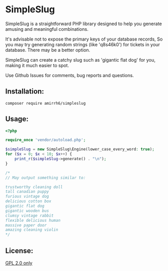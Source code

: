 # SimpleSlug

SimpleSlug is a straightforward PHP library designed to help you generate amusing and meaningful combinations.

It's advisable not to expose the primary keys of your database records, So you may try generating random strings (like 'q8s46k0') for tickets in your database. There may be a better option.

SimpleSlug can create a catchy slug such as 'gigantic flat dog' for you, making it much easier to spot.

Use Github Issues for comments, bug reports and questions.

## Installation:
`composer require amirrh6/simpleslug`

## Usage:

```php
<?php

require_once 'vendor/autoload.php';

$simpleSlug = new SimpleSlug\Engine(lower_case_every_word: true);
for ($x = 0; $x < 10; $x++) {
    print_r($simpleSlug->generate() . "\n");
}

/*
// May output something similar to:

trustworthy cleaning doll
tall canadian puppy
furious vintage dog
delicious cotton box
gigantic flat dog
gigantic wooden bus
clumsy vintage rabbit
flexible delicious human
massive paper door
amazing cleaning violin
*/
```
## License:

[GPL 2.0 only](https://spdx.org/licenses/GPL-2.0-only.html)